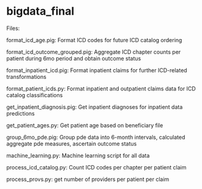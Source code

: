 # bigdata_final

Files:

format_icd_age.pig: Format ICD codes for future ICD catalog ordering

format_icd_outcome_grouped.pig: Aggregate ICD chapter counts per patient during 6mo period and obtain outcome status

format_inpatient_icd.pig: Format inpatient claims for further ICD-related transformations

format_patient_icds.py: Format inpatient and outpatient claims data for ICD catalog classifications 

get_inpatient_diagnosis.pig: Get inpatient diagnoses for inpatient data predictions

get_patient_ages.py: Get patient age based on beneficiary file

group_6mo_pde.pig: Group pde data into 6-month intervals, calculated aggregate pde measures, ascertain outcome status

machine_learning.py: Machine learning script for all data

process_icd_catalog.py: Count ICD codes per chapter per patient claim

process_provs.py: get number of providers per patient per claim
